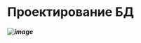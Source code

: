 # Проектирование БД 

##### ![image](https://github.com/user-attachments/assets/280d6d8b-5b29-40e1-8b02-67f32dc1eda6  "Схема БД")
 

